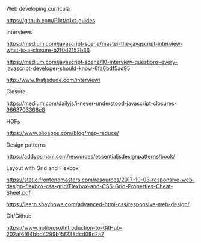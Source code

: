 Web developing curricula 

  https://github.com/P1xt/p1xt-guides

Interviews

  https://medium.com/javascript-scene/master-the-javascript-interview-what-is-a-closure-b2f0d2152b36
  
  https://medium.com/javascript-scene/10-interview-questions-every-javascript-developer-should-know-6fa6bdf5ad95
  
  http://www.thatjsdude.com/interview/
 
Closure

  https://medium.com/dailyjs/i-never-understood-javascript-closures-9663703368e8
 
HOFs

  https://www.olioapps.com/blog/map-reduce/
  
Design patterns

  https://addyosmani.com/resources/essentialjsdesignpatterns/book/
  
   
Layout with Grid and Flexbox

  https://static.frontendmasters.com/resources/2017-10-03-responsive-web-design-flexbox-css-grid/Flexbox-and-CSS-Grid-Properties-Cheat-Sheet.pdf
  
  https://learn.shayhowe.com/advanced-html-css/responsive-web-design/

Git/Github

  https://www.notion.so/Introduction-to-GitHub-202af6f64bbd4299b15f238dcd09d2a7

